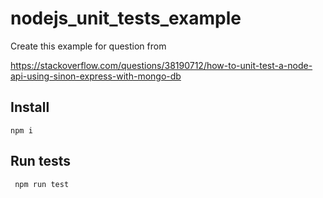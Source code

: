 # nodejs_unit_tests_example
Create this example for question from

https://stackoverflow.com/questions/38190712/how-to-unit-test-a-node-api-using-sinon-express-with-mongo-db

## Install

```npm i```

## Run tests

``` npm run test```

